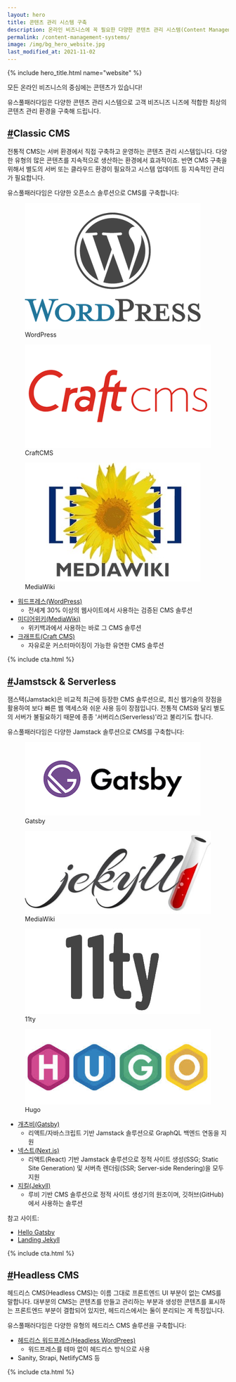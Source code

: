 ```yaml
---
layout: hero
title: 콘텐츠 관리 시스템 구축
description: 온라인 비즈니스에 꼭 필요한 다양한 콘텐츠 관리 시스템(Content Management Systems)을 구축 운영합니다. 
permalink: /content-management-systems/
image: /img/bg_hero_website.jpg
last_modified_at: 2021-11-02
---
```


{% include hero_title.html name="website" %}

모든 온라인 비즈니스의 중심에는 콘텐츠가 있습니다! 

유스풀패러다임은 다양한 콘텐츠 관리 시스템으로 고객 비즈니즈 니즈에 적합한 최상의 콘텐츠 관리 환경을 구축해 드립니다.

<div class="page-header">
  <h2 id="classic"><a href="#classic">#</a>Classic CMS</h2>
</div>

전통적 CMS는 서버 환경에서 직접 구축하고 운영하는 콘텐츠 관리 시스템입니다. 다양한 유형의 많은 콘텐츠를 지속적으로 생산하는 환경에서 효과적이죠. 반면 CMS 구축을 위해서 별도의 서버 또는 클라우드 환경이 필요하고 시스템 업데이트 등 지속적인  관리가 필요합니다.

유스풀패러다임은 다양한 오픈소스 솔루션으로 CMS를 구축합니다:

<div class="prods">
    <figure>
        <img src="/img/figures/wordpress.png" alt="WordPress">
        <figcaption>WordPress</figcaption>    
    </figure>
    <figure>
        <img src="/img/figures/craftcms.png" alt="CraftCMS">
        <figcaption>CraftCMS</figcaption>    
    </figure>
    <figure>
        <img src="/img/figures/mediawiki.jpg" alt="MediaWiki">
        <figcaption>MediaWiki</figcaption>    
    </figure>
</div>    

* <a href="/wordpress/">워드프레스(WordPress)</a> 
  - 전세계 30% 이상의 웹사이트에서 사용하는 검증된 CMS 솔루션
* <a href="/mediawiki/">미디어위키(MediaWiki)</a>
  - 위키백과에서 사용하는 바로 그 CMS 솔루션
* <a href="https://blog.usefulparadigm.com/craft-cms로-콘텐츠-중심-웹사이트-만들기-d057029bdeb6">크래프트(Craft CMS)</a> 
  - 자유로운 커스터마이징이 가능한 유연한 CMS 솔루션

{% include cta.html %}


<div class="page-header">
  <h2 id="jamstack"><a href="#jamstack">#</a>Jamstsck & Serverless</h2>
</div>

잼스택(Jamstack)은 비교적 최근에 등장한 CMS 솔루션으로, 최신 웹기술의 장점을 활용하여 보다 빠른 웹 액세스와 쉬운 사용 등이 장점입니다. 전통적 CMS와 달리 별도의 서버가 불필요하기 때문에 종종 '서버리스(Serverless)'라고 불리기도 합니다.

유스풀패러다임은 다양한 Jamstack 솔루션으로 CMS를 구축합니다:

<div class="prods">
    <figure>
        <img src="/img/figures/gatsby.jpg" alt="Gatsby">
        <figcaption>Gatsby</figcaption>    
    </figure>
    <figure>
        <img src="/img/figures/jekyll.jpg" alt="Jekyll">
        <figcaption>MediaWiki</figcaption>    
    </figure>
    <figure>
        <img src="/img/figures/11ty.jpg" alt="11ty">
        <figcaption>11ty</figcaption>    
    </figure>
    <figure>
        <img src="/img/figures/hugo.png" alt="Hugo">
        <figcaption>Hugo</figcaption>    
    </figure>
</div>    

* <a href="https://hello-gatsby.usefulparadigm.com" target="_blank">개츠비(Gatsby)</a> 
  - 리액트/자바스크립트 기반 Jamstack 솔루션으로 GraphQL 백엔드 연동을 지원
* <a href="https://blog.usefulparadigm.com/next-js와-headless-cms-973a9a7217b7">넥스트(Next.js)</a> 
  - 리액트(React) 기반 Jamstack 솔루션으로 정적 사이트 생성(SSG; Static Site Generation) 및 서버측 렌더링(SSR; Server-side Rendering)을 모두 지원
* <a href="https://landing-jekyll.usefulparadigm.com" target="_blank">지킬(Jekyll)</a> 
  - 루비 기반 CMS 솔루션으로 정적 사이트 생성기의 원조이며, 깃허브(GitHub)에서 사용하는 솔루션

참고 사이트:

* <a href="https://hello-gatsby.usefulparadigm.com/" target="_blank" class="external">Hello Gatsby</a>
* <a href="https://landing-jekyll.usefulparadigm.com/" target="_blank" class="external">Landing Jekyll</a>

{% include cta.html %}


<div class="page-header">
  <h2 id="headless"><a href="#headless">#</a>Headless CMS</h2>
</div>

헤드리스 CMS(Headless CMS)는 이름 그대로 프론트엔드 UI 부분이 없는 CMS를 말합니다. 대부분의 CMS는 콘텐츠를 만들고 관리하는 부분과 생성한 콘텐츠를 표시하는 프론트엔드 부분이 결합되어 있지만, 헤드리스에서는 둘이 분리되는 게 특징입니다.

유스풀패러다임은 다양한 유형의 헤드리스 CMS 솔루션을 구축합니다:

* <a href="https://blog.usefulparadigm.com/headless-cms와-wordpress-c635a9eb2517">헤드리스 워드프레스(Headless WordPrees)</a> 
  - 워드프레스를 테마 없이 헤드리스 방식으로 사용
* Sanity, Strapi, NetlifyCMS 등
 
{% include cta.html %}

